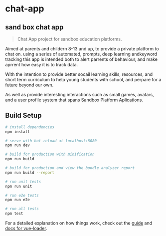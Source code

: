 # chat-app

## sand box chat app
>Chat App project for sandbox education platforms.

  Aimed at parents and childern 8-13 and up, to provide a private platform to chat on.
using a series of automated, prompts, deep learning andkeyword tracking this app is 
intended both to alert parrents of behaviour, and make aprrent how easy it is to track data.

  With the intention to provide better socail learning skills, resources, and short term 
curriculum to help young students with school, and perpare for a future beyond our own. 

  As well as provide interesting interactions such as small games, avatars, and a user profile
system that spans Sandbox Platform Aplications.

## Build Setup

``` bash
# install dependencies
npm install

# serve with hot reload at localhost:8080
npm run dev

# build for production with minification
npm run build

# build for production and view the bundle analyzer report
npm run build --report

# run unit tests
npm run unit

# run e2e tests
npm run e2e

# run all tests
npm test
```

For a detailed explanation on how things work, check out the [guide](http://vuejs-templates.github.io/webpack/) and [docs for vue-loader](http://vuejs.github.io/vue-loader).
